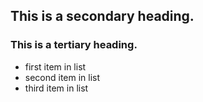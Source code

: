 ## This is a secondary heading.

### This is a tertiary heading.

* first item in list
* second item in list
* third item in list

